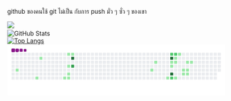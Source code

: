 

<!--
**stsnx/stsnx** is a ✨ _special_ ✨ repository because its `README.md` (this file) appears on your GitHub profile.

Here are some ideas to get you started:

- 🔭 I’m currently working on ...
- 🌱 I’m currently learning ...
- 👯 I’m looking to collaborate on ...
- 🤔 I’m looking for help with ...
- 💬 Ask me about ...
- 📫 How to reach me: ...
- 😄 Pronouns: ...
- ⚡ Fun fact: ...
-->
github ของคนใช้ git ไม่เป็น กับการ push มั่ว ๆ ซั่ว ๆ ของเขา<br/>

![](https://komarev.com/ghpvc/?username=stsnx&color=grey&style=flat-square&label=Views)<br/>
![GitHub Stats](https://github-readme-stats.vercel.app/api?username=stsnx&theme=tokyonight)
<br/>
[![Top Langs](https://github-readme-stats.vercel.app/api/top-langs/?username=stsnx)](https://github.com/anuraghazra/github-readme-stats)
![snake gif](https://github.com/Suratan63011017/Suratan63011017/blob/output/github-contribution-grid-snake.gif)
